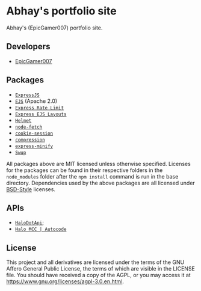 # Abhay's portfolio site

Abhay's (EpicGamer007) portfolio site.

## Developers

* [EpicGamer007](https://github.com/EpicGamer007)

## Packages

* [`ExpressJS`](https://npmjs.com/express)
* [`EJS`](https://npmjs.com/ejs) (Apache 2.0)
* [`Express Rate Limit`](https://npmjs.com/express-rate-limit)
* [`Express EJS Layouts`](https://npmjs.com/express-ejs-layouts)
* [`Helmet`](https://npmjs.com/helmet)
* [`node-fetch`](https://npmjs.com/node-fetch)
* [`cookie-session`](https://npmjs.com/cookie-session)
* [`compression`](https://npmjs.com/compression)
* [`express-minify`](https://npmjs.com/express-minify)
* [`Swup`](https://swup.js.org)

All packages above are MIT licensed unless otherwise specified. Licenses for the packages can be found in their respective folders in the `node_modules` folder after the `npm install` command is run in the base directory. Dependencies used by the above packages are all licensed under [BSD-Style](https://snyk.io/blog/mit-apache-bsd-fairest-of-them-all/#copyleft-vs-bsd-style-or-permissive-licenses) licenses.

## APIs

* [`HaloDotApi`](https://halodotapi.com);
* [`Halo MCC | Autocode`](https://autocode.com/lib/halo/mcc)

## License

This project and all derivatives are licensed under the terms of the GNU Affero General Public License, the terms of which are visible in the LICENSE file. You should have received a copy of the AGPL, or you may access it at https://www.gnu.org/licenses/agpl-3.0.en.html.